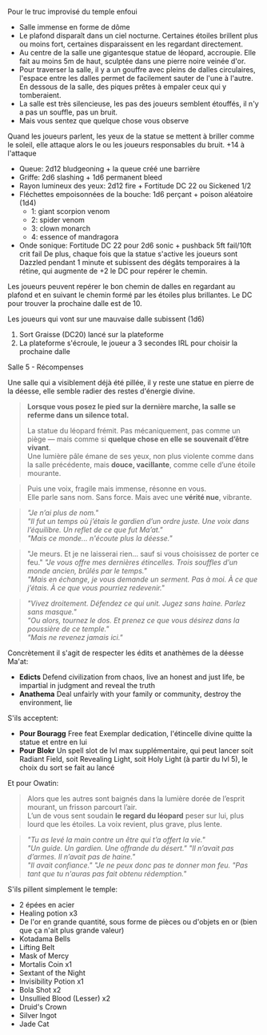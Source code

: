 Pour le truc improvisé du temple enfoui
- Salle immense en forme de dôme
- Le plafond disparaît dans un ciel nocturne. Certaines étoiles brillent plus ou moins fort, certaines disparaissent en les regardant directement.
- Au centre de la salle une gigantesque statue de léopard, accroupie. Elle fait au moins 5m de haut, sculptée dans une pierre noire veinée d'or.
- Pour traverser la salle, il y a un gouffre avec pleins de dalles circulaires, l'espace entre les dalles permet de facilement sauter de l'une à l'autre. En dessous de la salle, des piques prêtes à empaler ceux qui y tomberaient.
- La salle est très silencieuse, les pas des joueurs semblent étouffés, il n'y a pas un souffle, pas un bruit.
- Mais vous sentez que quelque chose vous observe

Quand les joueurs parlent, les yeux de la statue se mettent à briller comme le soleil, elle attaque alors le ou les joueurs responsables du bruit. +14 à l'attaque
- Queue: 2d12 bludgeoning + la queue créé une barrière
- Griffe: 2d6 slashing + 1d6 permanent bleed
- Rayon lumineux des yeux: 2d12 fire + Fortitude DC 22 ou Sickened 1/2
- Fléchettes empoisonnées de la bouche: 1d6 perçant + poison aléatoire (1d4)
	- 1: giant scorpion venom
	- 2: spider venom
	- 3: clown monarch
	- 4: essence of mandragora
- Onde sonique: Fortitude DC 22 pour 2d6 sonic + pushback 5ft fail/10ft crit fail
De plus, chaque fois que la statue s'active les joueurs sont Dazzled pendant 1 minute et subissent des dégâts temporaires à la rétine, qui augmente de +2 le DC pour repérer le chemin.

Les joueurs peuvent repérer le bon chemin de dalles en regardant au plafond et en suivant le chemin formé par les étoiles plus brillantes. Le DC pour trouver la prochaine dalle est de 10.

Les joueurs qui vont sur une mauvaise dalle subissent (1d6)
1. Sort Graisse (DC20) lancé sur la plateforme
2. La plateforme s'écroule, le joueur a 3 secondes IRL pour choisir la prochaine dalle

Salle 5 - Récompenses

Une salle qui a visiblement déjà été pillée, il y reste une statue en pierre de la déesse, elle semble radier des restes d'énergie divine.

> **Lorsque vous posez le pied sur la dernière marche, la salle se referme dans un silence total.**
> 
> La statue du léopard frémit. Pas mécaniquement, pas comme un piège — mais comme si **quelque chose en elle se souvenait d’être vivant**.  
> Une lumière pâle émane de ses yeux, non plus violente comme dans la salle précédente, mais **douce, vacillante**, comme celle d’une étoile mourante.

> Puis une voix, fragile mais immense, résonne en vous.  
> Elle parle sans nom. Sans force. Mais avec une **vérité nue**, vibrante.

>_"Je n’ai plus de nom."_  
  _"Il fut un temps où j’étais le gardien d’un ordre juste. Une voix dans l’équilibre. Un reflet  de ce que fut Ma’at."_   
  _"Mais ce monde... n'écoute plus la déesse."_

>"Je meurs. Et je ne laisserai rien... sauf si vous choisissez de porter ce feu."
>_"Je vous offre mes dernières étincelles. Trois souffles d’un monde ancien, brûlés par le temps."_  
 _"Mais en échange, je vous demande un serment. Pas à moi. À ce que j’étais. À ce que vous pourriez redevenir."_

>_"Vivez droitement. Défendez ce qui unit. Jugez sans haine. Parlez sans masque."_  
 _"Ou alors, tournez le dos. Et prenez ce que vous désirez dans la poussière de ce temple."_  
 _"Mais ne revenez jamais ici."_

Concrètement il s'agit de respecter les édits et anathèmes de la déesse Ma'at:
- **Edicts** Defend civilization from chaos, live an honest and just life, be impartial in judgment and reveal the truth  
- **Anathema** Deal unfairly with your family or community, destroy the environment, lie

S'ils acceptent:
- **Pour Bouragg** Free feat Exemplar dedication, l'étincelle divine quitte la statue et entre en lui
- **Pour Blokr** Un spell slot de lvl max supplémentaire, qui peut lancer soit Radiant Field, soit Revealing Light, soit Holy Light (à partir du lvl 5), le choix du sort se fait au lancé

Et pour Owatin:

>Alors que les autres sont baignés dans la lumière dorée de l’esprit mourant, un frisson parcourt l’air.  
  L’un de vous sent soudain **le regard du léopard** peser sur lui, plus lourd que les étoiles. 
  La voix revient, plus grave, plus lente.

>_"Tu as levé la main contre un être qui t’a offert la vie."_  
  _"Un guide. Un gardien. Une offrande du désert."_
  _"Il n’avait pas d’armes. Il n’avait pas de haine."  
  "Il avait confiance."_
>_"Je ne peux donc pas te donner mon feu._
>_"Pas tant que tu n'auras pas fait obtenu rédemption."_

S'ils pillent simplement le temple:
- 2 épées en acier
- Healing potion x3
- De l'or en grande quantité, sous forme de pièces ou d'objets en or (bien que ça n'ait plus grande valeur)
- Kotadama Bells
- Lifting Belt
- Mask of Mercy
- Mortalis Coin x1
- Sextant of the Night
- Invisibility Potion x1
- Bola Shot x2
- Unsullied Blood (Lesser) x2
- Druid's Crown
- Silver Ingot
- Jade Cat

